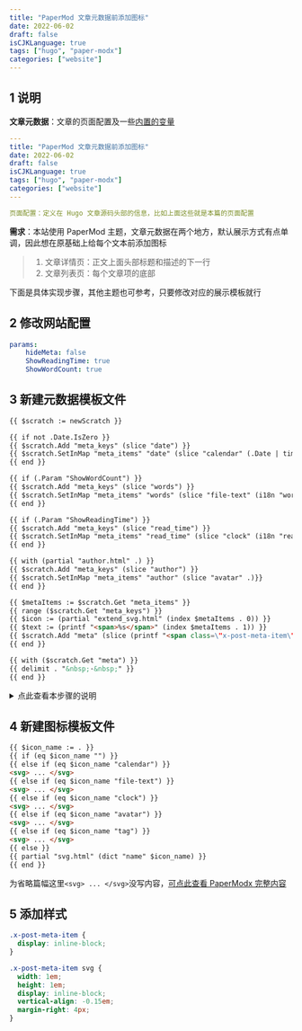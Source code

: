 ```yaml
---
title: "PaperMod 文章元数据前添加图标"
date: 2022-06-02
draft: false
isCJKLanguage: true
tags: ["hugo", "paper-modx"]
categories: ["website"]
---
```


## 1 说明

**文章元数据**：文章的页面配置及一些[内置的变量](https://gohugo.io/variables/page/)
```yml
---
title: "PaperMod 文章元数据前添加图标"
date: 2022-06-02
draft: false
isCJKLanguage: true
tags: ["hugo", "paper-modx"]
categories: ["website"]
---

页面配置：定义在 Hugo 文章源码头部的信息，比如上面这些就是本篇的页面配置
```

**需求**：本站使用 PaperMod 主题，文章元数据在两个地方，默认展示方式有点单调，因此想在原基础上给每个文本前添加图标
> 1. 文章详情页：正文上面头部标题和描述的下一行
> 2. 文章列表页：每个文章项的底部

下面是具体实现步骤，其他主题也可参考，只要修改对应的展示模板就行

## 2 修改网站配置
```yml { title="./config.yml" }
params:
    hideMeta: false
    ShowReadingTime: true
    ShowWordCount: true
```

## 3 新建元数据模板文件

```markdown { title="./layouts/partials/post_meta.html" }
{{ $scratch := newScratch }}

{{ if not .Date.IsZero }}
{{ $scratch.Add "meta_keys" (slice "date") }}
{{ $scratch.SetInMap "meta_items" "date" (slice "calendar" (.Date | time.Format (default "January 2, 2006" site.Params.DateFormat))) }}
{{ end }}

{{ if (.Param "ShowWordCount") }}
{{ $scratch.Add "meta_keys" (slice "words") }}
{{ $scratch.SetInMap "meta_items" "words" (slice "file-text" (i18n "words" .WordCount | default (printf "%d words" .WordCount))) }}
{{ end }}

{{ if (.Param "ShowReadingTime") }}
{{ $scratch.Add "meta_keys" (slice "read_time") }}
{{ $scratch.SetInMap "meta_items" "read_time" (slice "clock" (i18n "read_time" .ReadingTime | default (printf "%d min" .ReadingTime))) }}
{{ end }}

{{ with (partial "author.html" .) }}
{{ $scratch.Add "meta_keys" (slice "author") }}
{{ $scratch.SetInMap "meta_items" "author" (slice "avatar" .)}}
{{ end }}

{{ $metaItems := $scratch.Get "meta_items" }}
{{ range ($scratch.Get "meta_keys") }}
{{ $icon := (partial "extend_svg.html" (index $metaItems . 0)) }}
{{ $text := (printf "<span>%s</span>" (index $metaItems . 1)) }}
{{ $scratch.Add "meta" (slice (printf "<span class=\"x-post-meta-item\">%s%s</span>" $icon $text )) }}
{{ end }}

{{ with ($scratch.Get "meta") }}
{{ delimit . "&nbsp;·&nbsp;" }}
{{ end }}
```

<details>
<summary>点此查看本步骤的说明</summary>

通过查看两个页面源码（文章详情页`themes/PaperMod/layouts/_default/single.html`、文章列表页`themes/PaperMod/layouts/_default/list.html`）可发现它们引用了同一个模板展示文章元数据`{{- partial "post_meta.html" . -}}`

查阅 [Partial Templates | Hugo](https://gohugo.io/templates/partials) 可知，可以在网站根目录新建模板文件覆盖主题模板
> Partial templates—like single page templates and list page templates—have a specific lookup order. However, partials are simpler in that Hugo will only check in two places:
> 
> 1. layouts/partials/*<PARTIALNAME>.html
> 2. themes/<THEME>/layouts/partials/*<PARTIALNAME>.html
>
> This allows a theme’s end user to copy a partial’s contents into a file of the same name for further customization.
</details>

## 4 新建图标模板文件

```html { title="./layouts/partials/extend_svg.html" }
{{ $icon_name := . }}
{{ if (eq $icon_name "") }}
{{ else if (eq $icon_name "calendar") }}
<svg> ... </svg>
{{ else if (eq $icon_name "file-text") }}
<svg> ... </svg>
{{ else if (eq $icon_name "clock") }}
<svg> ... </svg>
{{ else if (eq $icon_name "avatar") }}
<svg> ... </svg>
{{ else if (eq $icon_name "tag") }}
<svg> ... </svg>
{{ else }}
{{ partial "svg.html" (dict "name" $icon_name) }}
{{ end }}
```

为省略篇幅这里`<svg> ... </svg>`没写内容，[可点此查看 PaperModx 完整内容](https://github.com/loyayz/hugo-PaperModx/blob/master/layouts/partials/svg.html)

## 5 添加样式

```css { title="./assets/css/extended/custom.css" }
.x-post-meta-item {
  display: inline-block;
}

.x-post-meta-item svg {
  width: 1em;
  height: 1em;
  display: inline-block;
  vertical-align: -0.15em;
  margin-right: 4px;
}
```
